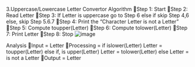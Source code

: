 3.Uppercase/Lowercase Letter Convertor
Algorithm
Step 1: Start
Step 2: Read Letter
Step 3: If Letter is uppercase go to Step 6 else if skip Step 4,6 else, skip Step 5.6.7
Step 4: Print the “Character Letter is not a Letter”
Step 5: Compute toupper(Letter)
Step 6: Compute tolower(Letter)
Step 7: Print Letter
Step 8: Stop
![image](https://github.com/SWEG-2015EC-Batch/Binary-Bombers/assets/149233041/283afe2d-54dd-4450-bb34-13f4908dec81)

Analysis
Input = Letter
Processing = if islower(Letter) Letter = toupper(Letter) else if, is upper(Letter) Letter = tolower(Letter) else Letter = is not a Letter
Output = Letter

